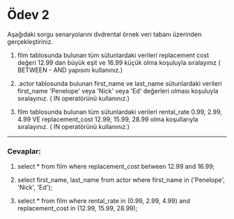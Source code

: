 # Ödev 2

Aşağıdaki sorgu senaryolarını dvdrental örnek veri tabanı üzerinden gerçekleştiriniz.

1. film tablosunda bulunan tüm sütunlardaki verileri replacement cost değeri 12.99 dan büyük eşit ve 16.99 küçük olma
   koşuluyla sıralayınız ( BETWEEN - AND yapısını kullanınız.)

2. .actor tablosunda bulunan first_name ve last_name sütunlardaki verileri first_name 'Penelope' veya 'Nick' veya 'Ed'
   değerleri olması koşuluyla sıralayınız. ( IN operatörünü kullanınız.)

3. film tablosunda bulunan tüm sütunlardaki verileri rental_rate 0.99, 2.99, 4.99 VE replacement_cost 12.99, 15.99,
   28.99 olma koşullarıyla sıralayınız. ( IN operatörünü kullanınız.)

---

### Cevaplar:

1. select * from film where replacement_cost between 12.99 and 16.99;

2. select first_name, last_name from actor where first_name in ('Penelope', 'Nick', 'Ed');

3. select * from film where rental_rate in (0.99, 2.99, 4.99) and replacement_cost in (12.99, 15.99, 28.99);